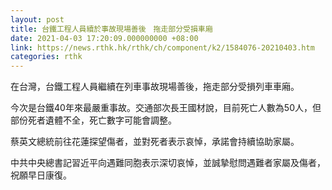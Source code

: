 ```yaml
---
layout: post
title: 台鐵工程人員續於事故現場善後　拖走部分受損車廂
date: 2021-04-03 17:20:09.000000000 +08:00
link: https://news.rthk.hk/rthk/ch/component/k2/1584076-20210403.htm
categories: rthk
---
```


在台灣，台鐵工程人員繼續在列車事故現場善後，拖走部分受損列車車廂。

今次是台鐵40年來最嚴重事故。交通部次長王國材說，目前死亡人數為50人，但部份死者遺體不全，死亡數字可能會調整。

蔡英文總統前往花蓮探望傷者，並對死者表示哀悼，承諾會持續協助家屬。

中共中央總書記習近平向遇難同胞表示深切哀悼，並誠摯慰問遇難者家屬及傷者，祝願早日康復。
